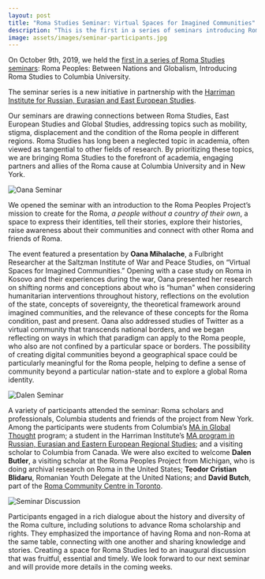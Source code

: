 ```yaml
---
layout: post
title: "Roma Studies Seminar: Virtual Spaces for Imagined Communities"
description: "This is the first in a series of seminars introducing Roma Peoples: Between Nations and Globalism to Columbia University" 
image: assets/images/seminar-participants.jpg
---
```


On October 9th, 2019, we held the [first in a series of Roma Studies seminars](https://harriman.columbia.edu/event/virtual-spaces-imagined-communities-political-artifacts-or-necessities): Roma Peoples: Between Nations and Globalism, Introducing Roma Studies to Columbia University.

The seminar series is a new initiative in partnership with the [Harriman Institute for Russian, Eurasian and East European Studies](https://harriman.columbia.edu/). 

Our seminars are drawing connections between Roma Studies, East European Studies and Global Studies, addressing topics such as mobility, stigma, displacement and the condition of the Roma people in different regions. Roma Studies has long been a neglected topic in academia, often viewed as tangential to other fields of research. By prioritizing these topics, we are bringing Roma Studies to the forefront of academia, engaging partners and allies of the Roma cause at Columbia University and in New York. 

![Oana Seminar]({{site.baseurl}}/assets/images/oana-seminar.jpg)

We opened the seminar with an introduction to the Roma Peoples Project’s mission to create for the Roma, *a people without a country of their own*, a space to express their identities, tell their stories, explore their histories, raise awareness about their communities and connect with other Roma and friends of Roma. 

The event featured a presentation by **Oana Mihalache**, a Fulbright Researcher at the Saltzman Institute of War and Peace Studies, on “Virtual Spaces for Imagined Communities.” Opening with a case study on Roma in Kosovo and their experiences during the war, Oana presented her research on shifting norms and conceptions about who is “human" when considering humanitarian interventions throughout history, reflections on the evolution of the state, concepts of sovereignty, the theoretical framework around imagined communities, and the relevance of these concepts for the Roma condition, past and present. Oana also addressed studies of Twitter as a virtual community that transcends national borders, and we began reflecting on ways in which that paradigm can apply to the Roma people, who also are not confined by a particular space or borders. The possibility of creating digital communities beyond a geographical space could be particularly meaningful for the Roma people, helping to define a sense of community beyond a particular nation-state and to explore a global Roma identity. 

![Dalen Seminar]({{site.baseurl}}/assets/images/dalen-seminar.jpg)

A variety of participants attended the seminar: Roma scholars and professionals, Columbia students and friends of the project from New York. Among the participants were students from Columbia’s [MA in Global Thought](https://cgt.columbia.edu/academics/ma/) program; a student in the Harriman Institute’s [MA program in Russian, Eurasian and Eastern European Regional Studies](https://ma.harriman.columbia.edu/); and a visiting scholar to Columbia from Canada. We were also excited to welcome **Dalen Butler**, a visiting scholar at the Roma Peoples Project from Michigan, who is doing archival research on Roma in the United States; **Teodor Cristian Blidaru**, Romanian Youth Delegate at the United Nations; and **David Butch**, part of the [Roma Community Centre in Toronto](https://www.romatoronto.org/). 

![Seminar Discussion]({{site.baseurl}}/assets/images/seminar-discussion.jpg)

Participants engaged in a rich dialogue about the history and diversity of the Roma culture, including solutions to advance Roma scholarship and rights. They emphasized the importance of having Roma and non-Roma at the same table, connecting with one another and sharing knowledge and stories. Creating a space for Roma Studies led to an inaugural discussion that was fruitful, essential and timely. We look forward to our next seminar and will provide more details in the coming weeks. 
